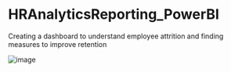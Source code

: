 # HRAnalyticsReporting_PowerBI
Creating a dashboard to understand employee attrition and finding measures to improve retention 

![image](https://github.com/user-attachments/assets/b5b9b51e-5033-4a8e-857a-799f7013ddb6)

